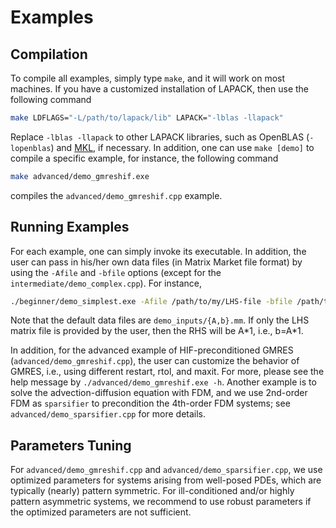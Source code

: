 # Examples #

## Compilation ##

To compile all examples, simply type `make`, and it will work on most machines. If you have a customized installation of LAPACK, then use the following command

```sh
make LDFLAGS="-L/path/to/lapack/lib" LAPACK="-lblas -llapack"
```

Replace `-lblas -llapack` to other LAPACK libraries, such as OpenBLAS (`-lopenblas`) and [MKL](https://software.intel.com/content/www/us/en/develop/tools/oneapi/components/onemkl/link-line-advisor.html), if necessary. In addition, one can use `make [demo]` to compile a specific example, for instance, the following command

```sh
make advanced/demo_gmreshif.exe
```

compiles the `advanced/demo_gmreshif.cpp` example.

## Running Examples ##

For each example, one can simply invoke its executable. In addition, the user can pass in his/her own data files (in Matrix Market file format) by using the `-Afile` and `-bfile` options (except for the `intermediate/demo_complex.cpp`). For instance,

```sh
./beginner/demo_simplest.exe -Afile /path/to/my/LHS-file -bfile /path/to/my/RHS-file
```

Note that the default data files are `demo_inputs/{A,b}.mm`. If only the LHS matrix file is provided by the user, then the RHS will be A\*1, i.e., b=A\*1.

In addition, for the advanced example of HIF-preconditioned GMRES (`advanced/demo_gmreshif.cpp`), the user can customize the behavior of GMRES, i.e., using different restart, rtol, and maxit. For more, please see the help message by `./advanced/demo_gmreshif.exe -h`. Another example is to solve the advection-diffusion equation with FDM, and we use 2nd-order FDM as `sparsifier` to precondition the 4th-order FDM systems; see `advanced/demo_sparsifier.cpp` for more details.

## Parameters Tuning ##

For `advanced/demo_gmreshif.cpp` and `advanced/demo_sparsifier.cpp`, we use optimized parameters for systems arising from well-posed PDEs, which are typically (nearly) pattern symmetric. For ill-conditioned and/or highly pattern asymmetric systems, we recommend to use robust parameters if the optimized parameters are not sufficient.
